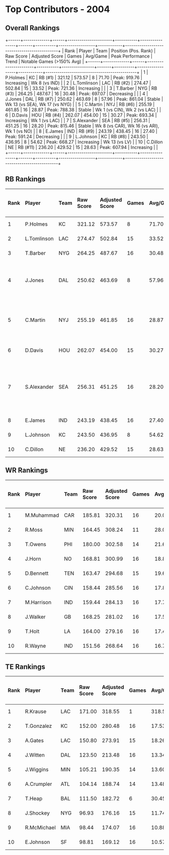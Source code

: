 # Top Contributors - 2004

## Overall Rankings

+------+-------------+------+----------------------+-----------+----------------+-------+----------+------------------+------------+---------------------------------------------+
| Rank | Player      | Team | Position (Pos. Rank) | Raw Score | Adjusted Score | Games | Avg/Game | Peak Performance | Trend      | Notable Games (>150% Avg)                   |
+------+-------------+------+----------------------+-----------+----------------+-------+----------+------------------+------------+---------------------------------------------+
| 1    | P.Holmes    | KC   | RB (#1)              | 321.12    | 573.57         | 8     | 71.70    | Peak: 919.76     | Increasing | Wk 8 (vs IND)                               |
| 2    | L.Tomlinson | LAC  | RB (#2)              | 274.47    | 502.84         | 15    | 33.52    | Peak: 721.36     | Increasing |                                             |
| 3    | T.Barber    | NYG  | RB (#3)              | 264.25    | 487.67         | 16    | 30.48    | Peak: 697.07     | Decreasing |                                             |
| 4    | J.Jones     | DAL  | RB (#7)              | 250.62    | 463.69         | 8     | 57.96    | Peak: 861.04     | Stable     | Wk 13 (vs SEA), Wk 17 (vs NYG)              |
| 5    | C.Martin    | NYJ  | RB (#6)              | 255.19    | 461.85         | 16    | 28.87    | Peak: 788.38     | Stable     | Wk 1 (vs CIN), Wk 2 (vs LAC)                |
| 6    | D.Davis     | HOU  | RB (#4)              | 262.07    | 454.00         | 15    | 30.27    | Peak: 693.34     | Increasing | Wk 1 (vs LAC)                               |
| 7    | S.Alexander | SEA  | RB (#5)              | 256.31    | 451.25         | 16    | 28.20    | Peak: 815.46     | Stable     | Wk 8 (vs CAR), Wk 16 (vs ARI), Wk 1 (vs NO) |
| 8    | E.James     | IND  | RB (#9)              | 243.19    | 438.45         | 16    | 27.40    | Peak: 591.24     | Decreasing |                                             |
| 9    | L.Johnson   | KC   | RB (#8)              | 243.50    | 436.95         | 8     | 54.62    | Peak: 668.27     | Increasing | Wk 13 (vs LV)                               |
| 10   | C.Dillon    | NE   | RB (#11)             | 236.20    | 429.52         | 15    | 28.63    | Peak: 607.94     | Increasing |                                             |
+------+-------------+------+----------------------+-----------+----------------+-------+----------+------------------+------------+---------------------------------------------+

## RB Rankings

| Rank | Player      | Team | Raw Score | Adjusted Score | Games | Avg/Game | Peak Performance | Trend      | Notable Games (>150% Avg)                   |
| :----| :-----------| :----| :---------| :--------------| :-----| :--------| :----------------| :----------| :-------------------------------------------|
| 1    | P.Holmes    | KC   | 321.12    | 573.57         | 8     | 71.70    | Peak: 919.76     | Increasing | Wk 8 (vs IND)                               |
| 2    | L.Tomlinson | LAC  | 274.47    | 502.84         | 15    | 33.52    | Peak: 721.36     | Increasing |                                             |
| 3    | T.Barber    | NYG  | 264.25    | 487.67         | 16    | 30.48    | Peak: 697.07     | Decreasing |                                             |
| 4    | J.Jones     | DAL  | 250.62    | 463.69         | 8     | 57.96    | Peak: 861.04     | Stable     | Wk 13 (vs SEA), Wk 17 (vs NYG)              |
| 5    | C.Martin    | NYJ  | 255.19    | 461.85         | 16    | 28.87    | Peak: 788.38     | Stable     | Wk 1 (vs CIN), Wk 2 (vs LAC)                |
| 6    | D.Davis     | HOU  | 262.07    | 454.00         | 15    | 30.27    | Peak: 693.34     | Increasing | Wk 1 (vs LAC)                               |
| 7    | S.Alexander | SEA  | 256.31    | 451.25         | 16    | 28.20    | Peak: 815.46     | Stable     | Wk 8 (vs CAR), Wk 16 (vs ARI), Wk 1 (vs NO) |
| 8    | E.James     | IND  | 243.19    | 438.45         | 16    | 27.40    | Peak: 591.24     | Decreasing |                                             |
| 9    | L.Johnson   | KC   | 243.50    | 436.95         | 8     | 54.62    | Peak: 668.27     | Increasing | Wk 13 (vs LV)                               |
| 10   | C.Dillon    | NE   | 236.20    | 429.52         | 15    | 28.63    | Peak: 607.94     | Increasing |                                             |

## WR Rankings

| Rank | Player     | Team | Raw Score | Adjusted Score | Games | Avg/Game | Peak Performance | Trend      | Notable Games (>150% Avg) |
| :----| :----------| :----| :---------| :--------------| :-----| :--------| :----------------| :----------| :-------------------------|
| 1    | M.Muhammad | CAR  | 185.81    | 320.31         | 16    | 20.02    | Peak: 568.79     | Increasing |                           |
| 2    | R.Moss     | MIN  | 164.45    | 308.24         | 11    | 28.02    | Peak: 540.77     | Decreasing |                           |
| 3    | T.Owens    | PHI  | 180.00    | 302.58         | 14    | 21.61    | Peak: 569.10     | Decreasing |                           |
| 4    | J.Horn     | NO   | 168.81    | 300.99         | 16    | 18.81    | Peak: 504.31     | Increasing |                           |
| 5    | D.Bennett  | TEN  | 163.47    | 294.68         | 15    | 19.65    | Peak: 932.69     | Increasing |                           |
| 6    | C.Johnson  | CIN  | 158.44    | 285.56         | 16    | 17.85    | Peak: 603.31     | Increasing |                           |
| 7    | M.Harrison | IND  | 159.44    | 284.13         | 16    | 17.76    | Peak: 605.12     | Stable     |                           |
| 8    | J.Walker   | GB   | 168.25    | 281.02         | 16    | 17.56    | Peak: 688.77     | Decreasing |                           |
| 9    | T.Holt     | LA   | 164.00    | 279.16         | 16    | 17.45    | Peak: 520.79     | Increasing |                           |
| 10   | R.Wayne    | IND  | 151.56    | 268.64         | 16    | 16.79    | Peak: 590.50     | Stable     |                           |

## TE Rankings

| Rank | Player      | Team | Raw Score | Adjusted Score | Games | Avg/Game | Peak Performance | Trend      | Notable Games (>150% Avg) |
| :----| :-----------| :----| :---------| :--------------| :-----| :--------| :----------------| :----------| :-------------------------|
| 1    | R.Krause    | LAC  | 171.00    | 318.55         | 1     | 318.55   | Peak: 318.55     | Stable     |                           |
| 2    | T.Gonzalez  | KC   | 152.00    | 280.48         | 16    | 17.53    | Peak: 605.84     | Stable     |                           |
| 3    | A.Gates     | LAC  | 150.80    | 273.91         | 15    | 18.26    | Peak: 487.93     | Increasing |                           |
| 4    | J.Witten    | DAL  | 123.50    | 213.48         | 16    | 13.34    | Peak: 414.39     | Stable     |                           |
| 5    | J.Wiggins   | MIN  | 105.21    | 190.35         | 14    | 13.60    | Peak: 377.17     | Stable     |                           |
| 6    | A.Crumpler  | ATL  | 104.14    | 188.74         | 14    | 13.48    | Peak: 361.79     | Increasing |                           |
| 7    | T.Heap      | BAL  | 111.50    | 182.72         | 6     | 30.45    | Peak: 324.53     | Increasing |                           |
| 8    | J.Shockey   | NYG  | 96.93     | 176.16         | 15    | 11.74    | Peak: 324.23     | Increasing |                           |
| 9    | R.McMichael | MIA  | 98.44     | 174.07         | 16    | 10.88    | Peak: 324.89     | Decreasing |                           |
| 10   | E.Johnson   | SF   | 98.81     | 169.12         | 16    | 10.57    | Peak: 572.37     | Decreasing |                           |

